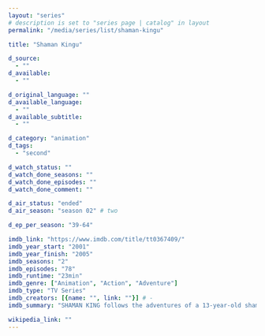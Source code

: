 ```yaml
---
layout: "series"
# description is set to "series page | catalog" in layout
permalink: "/media/series/list/shaman-kingu"

title: "Shaman Kingu"

d_source:
  - ""
d_available:
  - ""

d_original_language: ""
d_available_language:
  - ""
d_available_subtitle:
  - ""

d_category: "animation"
d_tags:
  - "second"

d_watch_status: ""
d_watch_done_seasons: ""
d_watch_done_episodes: ""
d_watch_done_comment: ""

d_air_status: "ended"
d_air_season: "season 02" # two

d_ep_per_season: "39-64"

imdb_link: "https://www.imdb.com/title/tt0367409/"
imdb_year_start: "2001"
imdb_year_finish: "2005"
imdb_seasons: "2"
imdb_episodes: "78"
imdb_runtime: "23min"
imdb_genre: ["Animation", "Action", "Adventure"]
imdb_type: "TV Series"
imdb_creators: [{name: "", link: ""}] # -
imdb_summary: "SHAMAN KING follows the adventures of a 13-year-old shaman and his teammate a samurai warrior spirit, who traverse the world fighting evil spirits and misguided shamans on their journey to be the next Shaman King."

wikipedia_link: ""
---
```

